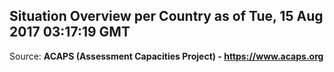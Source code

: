 ## Situation Overview per Country as of Tue, 15 Aug 2017 03:17:19 GMT

Source: **ACAPS (Assessment Capacities Project) - https://www.acaps.org**